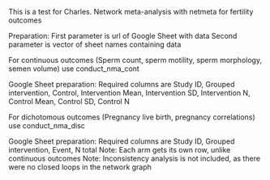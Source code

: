 This is a test for Charles. 
Network meta-analysis with netmeta for fertility outcomes

Preparation:
  First parameter is url of Google Sheet with data
  Second parameter is vector of sheet names containing data

For continuous outcomes (Sperm count, sperm motility, sperm morphology, semen volume) use conduct_nma_cont

Google Sheet preparation:
  Required columns are Study ID, Grouped intervention,	Control,	Intervention Mean,	Intervention SD,	Intervention N,	Control Mean,	Control SD,	Control N

For dichotomous outcomes (Pregnancy live birth, pregnancy correlations) use conduct_nma_disc

Google Sheet preparation:
  Required columns are Study ID, Grouped intervention,	Event,	N total
  Note: Each arm gets its own row, unlike continuous outcomes
  Note: Inconsistency analysis is not included, as there were no closed loops in the network graph
